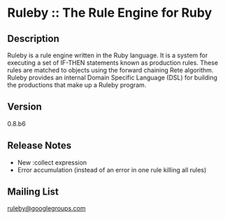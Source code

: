 Ruleby :: The Rule Engine for Ruby
==================================

Description
-----------
Ruleby is a rule engine written in the Ruby language. It is a system for executing a set 
of IF-THEN statements known as production rules. These rules are matched to objects using 
the forward chaining Rete algorithm. Ruleby provides an internal Domain Specific Language 
(DSL) for building the productions that make up a Ruleby program.

Version 
-------
0.8.b6

Release Notes
-------------

  + New :collect expression
  + Error accumulation (instead of an error in one rule killing all rules)

Mailing List
------------
ruleby@googlegroups.com
